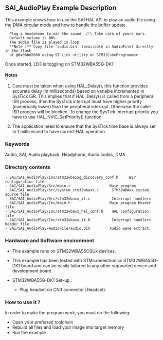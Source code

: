 ## <b>SAI_AudioPlay Example Description</b>

This example shows how to use the SAI HAL API to play an audio file using the DMA
circular mode and how to handle the buffer update.

      Plug a headphone to ear the sound  /!\ Take care of yours ears.
      Default volume is 80%.
      The audio file is played in loop
      **Note :** Copy file 'audio.bin' (available in AudioFile) directly in the flash
      at @0x08080000 using ST-Link utility or STM32CubeProgrammer

Once started, LD3 is toggling on STM32WBA55G-DK1.

#### <b>Notes</b>

 1. Care must be taken when using HAL_Delay(), this function provides accurate
    delay (in milliseconds) based on variable incremented in SysTick ISR. This
    implies that if HAL_Delay() is called from a peripheral ISR process, then
    the SysTick interrupt must have higher priority (numerically lower)
    than the peripheral interrupt. Otherwise the caller ISR process will be blocked.
    To change the SysTick interrupt priority you have to use HAL_NVIC_SetPriority() function.

 2. The application need to ensure that the SysTick time base is always set to 1 millisecond
    to have correct HAL operation.

### <b>Keywords</b>

Audio, SAI, Audio playback, Headphone, Audio codec, DMA

### <b>Directory contents</b>

    - SAI/SAI_AudioPlay/Inc/stm32wba55g_discovery_conf.h     BSP configuration file
    - SAI/SAI_AudioPlay/Src/main.c                  Main program
    - SAI/SAI_AudioPlay/Src/system_stm32wbaxx.c      STM32WBAxx system source file
    - SAI/SAI_AudioPlay/Src/stm32wbaxx_it.c          Interrupt handlers
    - SAI/SAI_AudioPlay/Inc/main.h                  Main program header file
    - SAI/SAI_AudioPlay/Inc/stm32wbaxx_hal_conf.h    HAL configuration file
    - SAI/SAI_AudioPlay/Inc/stm32wbaxx_it.h          Interrupt handlers header file
    - SAI/SAI_AudioPlay/AudioFile/audio.bin         Audio wave extract.


### <b>Hardware and Software environment</b>

  - This example runs on STM32WBA55CGUx devices.

  - This example has been tested with STMicroelectronics STM32WBA55G-DK1
    board and can be easily tailored to any other supported device
    and development board.

  - STM32WBA55G-DK1 Set-up :
    - Plug headset on CN3 connector (Headset).

### <b>How to use it ?</b>

In order to make the program work, you must do the following:

 - Open your preferred toolchain
 - Rebuild all files and load your image into target memory
 - Run the example


